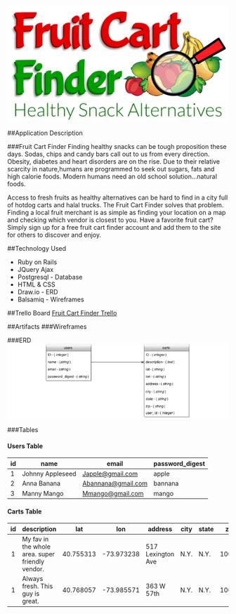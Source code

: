 <img src="./images/FruitFinder-logo.png">

##Application Description

###Fruit Cart Finder
Finding healthy snacks can be tough proposition these days. Sodas, chips and candy bars call out to us from every direction. Obesity, diabetes and heart disorders are on the rise. Due to their relative scarcity in nature,humans are programmed to seek out sugars, fats and high calorie foods. Modern humans need an old school solution...natural foods.

Access to fresh fruits as healthy alternatives can be hard to find in a city full of hotdog carts and halal trucks. The Fruit Cart Finder solves that problem. Finding a local fruit merchant is as simple as finding your location on a map and checking which vendor is closest to you. Have a favorite fruit cart? Simply sign up for a free fruit cart finder account and add them to the site for others to discover and enjoy.

##Technology Used
+ Ruby on Rails
+ JQuery Ajax
+ Postgresql - Database
+ HTML & CSS
+ Draw.io - ERD
+ Balsamiq - Wireframes

##Trello Board
<a href="https://trello.com/b/PsdLDChK/project-4-fruit-cart-finder" target="_blank">Fruit Cart Finder Trello</a>

##Artifacts
###Wireframes

###ERD
<img src="./images/Fruit_Cart_Finder_ERD-2.png">

###Tables

#### Users Table
|id   |name| email  |password_digest   |
|---|---|---|---|
| 1  |Johnny Appleseed| Japple@gmail.com  |apple   |
| 2  |Anna Banana| Abannana@gmail.com  | bannana  |
| 3  | Manny Mango| Mmango@gmail.com  | mango |


#### Carts Table
|id|description|lat|lon|address|city|state|zip|user_id|
|:-:|---|---|---|---|---|---|---|:-:|
|1|My fav in the whole area. super friendly  vendor.|40.755313|-73.973238|517 Lexington Ave|N.Y.|N.Y.|10017|1|
|1|Always fresh. This guy is great.|40.768057|-73.985571|363 W 57th|N.Y.|N.Y.|10019|2|
